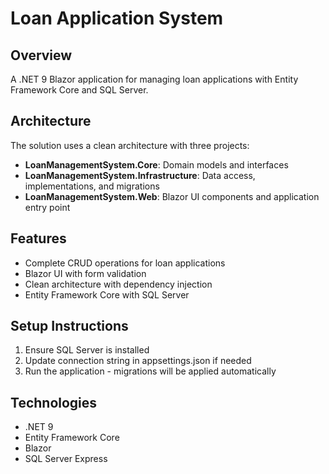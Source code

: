 # Loan Application System

## Overview
A .NET 9 Blazor application for managing loan applications with Entity Framework Core and SQL Server.

## Architecture
The solution uses a clean architecture with three projects:
- **LoanManagementSystem.Core**: Domain models and interfaces
- **LoanManagementSystem.Infrastructure**: Data access, implementations, and migrations
- **LoanManagementSystem.Web**: Blazor UI components and application entry point

## Features
- Complete CRUD operations for loan applications
- Blazor UI with form validation
- Clean architecture with dependency injection
- Entity Framework Core with SQL Server

## Setup Instructions
1. Ensure SQL Server is installed
2. Update connection string in appsettings.json if needed
3. Run the application - migrations will be applied automatically

## Technologies
- .NET 9
- Entity Framework Core
- Blazor
- SQL Server Express

